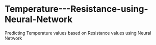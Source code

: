 # Temperature---Resistance-using-Neural-Network
Predicting Temperature values based on Resistance values using Neural Network
